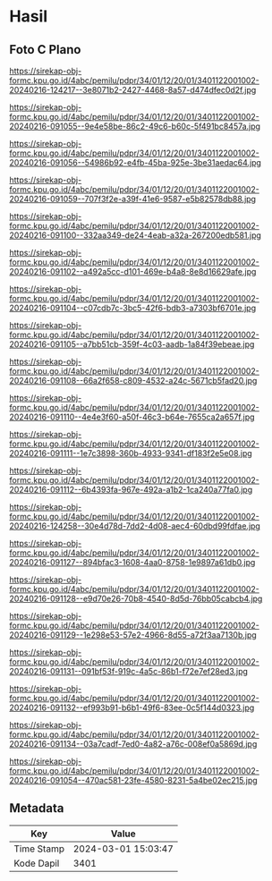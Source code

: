 # Hasil

## Foto C Plano

https://sirekap-obj-formc.kpu.go.id/4abc/pemilu/pdpr/34/01/12/20/01/3401122001002-20240216-124217--3e8071b2-2427-4468-8a57-d474dfec0d2f.jpg

https://sirekap-obj-formc.kpu.go.id/4abc/pemilu/pdpr/34/01/12/20/01/3401122001002-20240216-091055--9e4e58be-86c2-49c6-b60c-5f491bc8457a.jpg

https://sirekap-obj-formc.kpu.go.id/4abc/pemilu/pdpr/34/01/12/20/01/3401122001002-20240216-091056--54986b92-e4fb-45ba-925e-3be31aedac64.jpg

https://sirekap-obj-formc.kpu.go.id/4abc/pemilu/pdpr/34/01/12/20/01/3401122001002-20240216-091059--707f3f2e-a39f-41e6-9587-e5b82578db88.jpg

https://sirekap-obj-formc.kpu.go.id/4abc/pemilu/pdpr/34/01/12/20/01/3401122001002-20240216-091100--332aa349-de24-4eab-a32a-267200edb581.jpg

https://sirekap-obj-formc.kpu.go.id/4abc/pemilu/pdpr/34/01/12/20/01/3401122001002-20240216-091102--a492a5cc-d101-469e-b4a8-8e8d16629afe.jpg

https://sirekap-obj-formc.kpu.go.id/4abc/pemilu/pdpr/34/01/12/20/01/3401122001002-20240216-091104--c07cdb7c-3bc5-42f6-bdb3-a7303bf6701e.jpg

https://sirekap-obj-formc.kpu.go.id/4abc/pemilu/pdpr/34/01/12/20/01/3401122001002-20240216-091105--a7bb51cb-359f-4c03-aadb-1a84f39ebeae.jpg

https://sirekap-obj-formc.kpu.go.id/4abc/pemilu/pdpr/34/01/12/20/01/3401122001002-20240216-091108--66a2f658-c809-4532-a24c-5671cb5fad20.jpg

https://sirekap-obj-formc.kpu.go.id/4abc/pemilu/pdpr/34/01/12/20/01/3401122001002-20240216-091110--4e4e3f60-a50f-46c3-b64e-7655ca2a657f.jpg

https://sirekap-obj-formc.kpu.go.id/4abc/pemilu/pdpr/34/01/12/20/01/3401122001002-20240216-091111--1e7c3898-360b-4933-9341-df183f2e5e08.jpg

https://sirekap-obj-formc.kpu.go.id/4abc/pemilu/pdpr/34/01/12/20/01/3401122001002-20240216-091112--6b4393fa-967e-492a-a1b2-1ca240a77fa0.jpg

https://sirekap-obj-formc.kpu.go.id/4abc/pemilu/pdpr/34/01/12/20/01/3401122001002-20240216-124258--30e4d78d-7dd2-4d08-aec4-60dbd99fdfae.jpg

https://sirekap-obj-formc.kpu.go.id/4abc/pemilu/pdpr/34/01/12/20/01/3401122001002-20240216-091127--894bfac3-1608-4aa0-8758-1e9897a61db0.jpg

https://sirekap-obj-formc.kpu.go.id/4abc/pemilu/pdpr/34/01/12/20/01/3401122001002-20240216-091128--e9d70e26-70b8-4540-8d5d-76bb05cabcb4.jpg

https://sirekap-obj-formc.kpu.go.id/4abc/pemilu/pdpr/34/01/12/20/01/3401122001002-20240216-091129--1e298e53-57e2-4966-8d55-a72f3aa7130b.jpg

https://sirekap-obj-formc.kpu.go.id/4abc/pemilu/pdpr/34/01/12/20/01/3401122001002-20240216-091131--091bf53f-919c-4a5c-86b1-f72e7ef28ed3.jpg

https://sirekap-obj-formc.kpu.go.id/4abc/pemilu/pdpr/34/01/12/20/01/3401122001002-20240216-091132--ef993b91-b6b1-49f6-83ee-0c5f144d0323.jpg

https://sirekap-obj-formc.kpu.go.id/4abc/pemilu/pdpr/34/01/12/20/01/3401122001002-20240216-091134--03a7cadf-7ed0-4a82-a76c-008ef0a5869d.jpg

https://sirekap-obj-formc.kpu.go.id/4abc/pemilu/pdpr/34/01/12/20/01/3401122001002-20240216-091054--470ac581-23fe-4580-8231-5a4be02ec215.jpg


## Metadata

| Key        | Value               |
| ---------- | ------------------- |
| Time Stamp | 2024-03-01 15:03:47 |
| Kode Dapil | 3401                |



